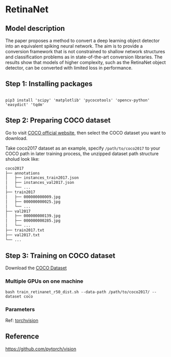 # RetinaNet

## Model description

The paper proposes a method to convert a deep learning object detector into an equivalent spiking neural network. The aim is to provide a conversion framework that is not constrained to shallow network structures and classification problems as in state-of-the-art conversion libraries. The results show that models of higher complexity, such as the RetinaNet object detector, can be converted with limited loss in performance.

## Step 1: Installing packages

```shell

pip3 install 'scipy' 'matplotlib' 'pycocotools' 'opencv-python' 'easydict' 'tqdm'

```

## Step 2: Preparing COCO dataset

Go to visit [COCO official website](https://cocodataset.org/#download), then select the COCO dataset you want to download.

Take coco2017 dataset as an example, specify `/path/to/coco2017` to your COCO path in later training process, the unzipped dataset path structure sholud look like:

```bash
coco2017
├── annotations
│   ├── instances_train2017.json
│   ├── instances_val2017.json
│   └── ...
├── train2017
│   ├── 000000000009.jpg
│   ├── 000000000025.jpg
│   └── ...
├── val2017
│   ├── 000000000139.jpg
│   ├── 000000000285.jpg
│   └── ...
├── train2017.txt
├── val2017.txt
└── ...
```

## Step 3: Training on COCO dataset

Download the [COCO Dataset](https://cocodataset.org/#home) 

### Multiple GPUs on one machine

```shell
bash train_retinanet_r50_dist.sh --data-path /path/to/coco2017/ --dataset coco
```

### Parameters

Ref: [torchvision](../../torchvision/pytorch/README.md)

## Reference

https://github.com/pytorch/vision